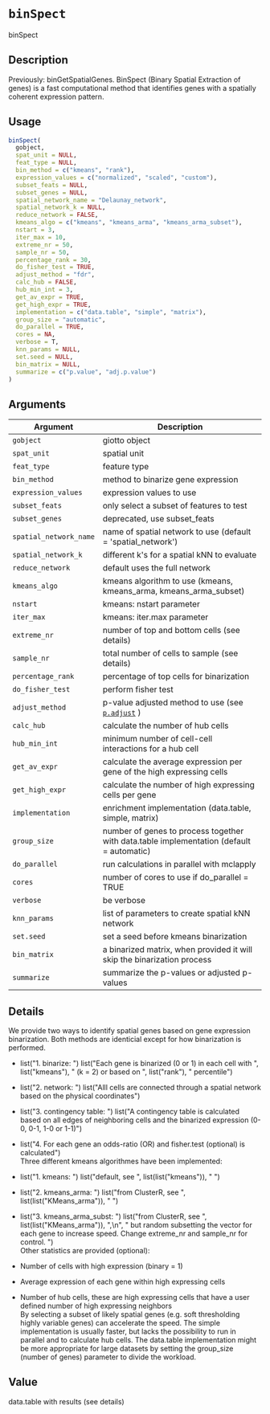 # `binSpect`

binSpect


## Description

Previously: binGetSpatialGenes. BinSpect (Binary Spatial Extraction of genes) is a fast computational method
 that identifies genes with a spatially coherent expression pattern.


## Usage

```r
binSpect(
  gobject,
  spat_unit = NULL,
  feat_type = NULL,
  bin_method = c("kmeans", "rank"),
  expression_values = c("normalized", "scaled", "custom"),
  subset_feats = NULL,
  subset_genes = NULL,
  spatial_network_name = "Delaunay_network",
  spatial_network_k = NULL,
  reduce_network = FALSE,
  kmeans_algo = c("kmeans", "kmeans_arma", "kmeans_arma_subset"),
  nstart = 3,
  iter_max = 10,
  extreme_nr = 50,
  sample_nr = 50,
  percentage_rank = 30,
  do_fisher_test = TRUE,
  adjust_method = "fdr",
  calc_hub = FALSE,
  hub_min_int = 3,
  get_av_expr = TRUE,
  get_high_expr = TRUE,
  implementation = c("data.table", "simple", "matrix"),
  group_size = "automatic",
  do_parallel = TRUE,
  cores = NA,
  verbose = T,
  knn_params = NULL,
  set.seed = NULL,
  bin_matrix = NULL,
  summarize = c("p.value", "adj.p.value")
)
```


## Arguments

Argument      |Description
------------- |----------------
`gobject`     |     giotto object
`spat_unit`     |     spatial unit
`feat_type`     |     feature type
`bin_method`     |     method to binarize gene expression
`expression_values`     |     expression values to use
`subset_feats`     |     only select a subset of features to test
`subset_genes`     |     deprecated, use subset_feats
`spatial_network_name`     |     name of spatial network to use (default = 'spatial_network')
`spatial_network_k`     |     different k's for a spatial kNN to evaluate
`reduce_network`     |     default uses the full network
`kmeans_algo`     |     kmeans algorithm to use (kmeans, kmeans_arma, kmeans_arma_subset)
`nstart`     |     kmeans: nstart parameter
`iter_max`     |     kmeans: iter.max parameter
`extreme_nr`     |     number of top and bottom cells (see details)
`sample_nr`     |     total number of cells to sample (see details)
`percentage_rank`     |     percentage of top cells for binarization
`do_fisher_test`     |     perform fisher test
`adjust_method`     |     p-value adjusted method to use (see [`p.adjust`](#p.adjust) )
`calc_hub`     |     calculate the number of hub cells
`hub_min_int`     |     minimum number of cell-cell interactions for a hub cell
`get_av_expr`     |     calculate the average expression per gene of the high expressing cells
`get_high_expr`     |     calculate the number of high expressing cells  per gene
`implementation`     |     enrichment implementation (data.table, simple, matrix)
`group_size`     |     number of genes to process together with data.table implementation (default = automatic)
`do_parallel`     |     run calculations in parallel with mclapply
`cores`     |     number of cores to use if do_parallel = TRUE
`verbose`     |     be verbose
`knn_params`     |     list of parameters to create spatial kNN network
`set.seed`     |     set a seed before kmeans binarization
`bin_matrix`     |     a binarized matrix, when provided it will skip the binarization process
`summarize`     |     summarize the p-values or adjusted p-values


## Details

We provide two ways to identify spatial genes based on gene expression binarization.
 Both methods are identicial except for how binarization is performed.
   

*  list("1. binarize: ") list("Each gene is binarized (0 or 1) in each cell with ", list("kmeans"), " (k = 2) or based on ", list("rank"), " percentile")   

*  list("2. network: ") list("Alll cells are connected through a spatial network based on the physical coordinates")   

*  list("3. contingency table: ") list("A contingency table is calculated based on all edges of neighboring cells and the binarized expression (0-0, 0-1, 1-0 or 1-1)")   

*  list("4. For each gene an odds-ratio (OR) and fisher.test (optional) is calculated")  
 Three different kmeans algorithmes have been implemented:
   

*  list("1. kmeans: ") list("default, see ", list(list("kmeans")), " ")   

*  list("2. kmeans_arma: ") list("from ClusterR, see ", list(list("KMeans_arma")), " ")   

*  list("3. kmeans_arma_subst: ") list("from ClusterR, see ", list(list("KMeans_arma")), ",\n", "   but random subsetting the vector for each gene to increase speed. Change extreme_nr and sample_nr for control.  ")  
 Other statistics are provided (optional):
   

*  Number of cells with high expression (binary = 1)   

*  Average expression of each gene within high expressing cells    

*  Number of hub cells, these are high expressing cells that have a user defined number of high expressing neighbors  
 By selecting a subset of likely spatial genes (e.g. soft thresholding highly variable genes) can accelerate the speed.
 The simple implementation is usually faster, but lacks the possibility to run in parallel and to calculate hub cells.
 The data.table implementation might be more appropriate for large datasets by setting the group_size (number of genes) parameter to divide the workload.


## Value

data.table with results (see details)


